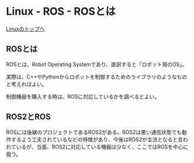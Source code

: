 # Linux - ROS - ROSとは

[Linuxのトップへ](./../index.md)

## ROSとは

ROSとは、Robot Operating Systemであり、直訳すると「ロボット用のOS」。

実際は、C++やPythonからロボットを制御するためのライブラリのようなものと考えればよい。

制御機器を購入する時は、ROSに対応しているかを調べるとよい。

## ROS2とROS

ROSには後継のプロジェクトであるROS2がある。ROS2は悪い通信状態でも動作するよう工夫されているなどの特徴があり、今後はROS2が主流となると言われているが、当面、ROS2に対応している機器は少なく、ここではROSを中心に扱う。



